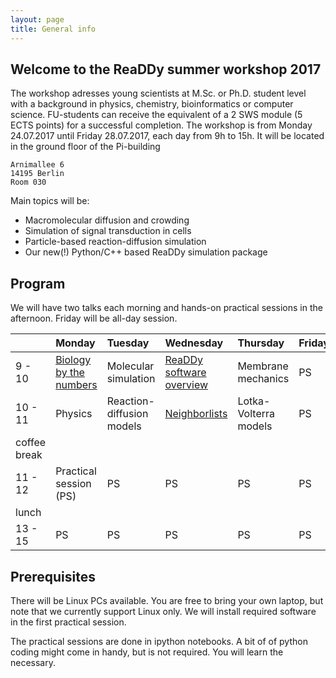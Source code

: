 ```yaml
---
layout: page
title: General info
---
```

## Welcome to the ReaDDy summer workshop 2017
The workshop adresses young scientists at M.Sc. or Ph.D. student level with a background in physics, chemistry, bioinformatics or computer science. FU-students can receive the equivalent of a 2 SWS module (5 ECTS points) for a successful completion.
The workshop is from Monday 24.07.2017 until Friday 28.07.2017, each day from 9h to 15h.
It will be located in the ground floor of the Pi-building
```
Arnimallee 6
14195 Berlin
Room 030
```
Main topics will be:
- Macromolecular diffusion and crowding
- Simulation of signal transduction in cells
- Particle-based reaction-diffusion simulation
- Our new(!) Python/C++ based ReaDDy simulation package


## Program
We will have two talks each morning and hands-on practical sessions in the afternoon. Friday will be all-day session.

|              | Monday                                          | Tuesday                   | Wednesday                                      | Thursday              | Friday |
|:-------------|:------------------------------------------------|:--------------------------|:-----------------------------------------------|:----------------------|:-------|
| 9 - 10       | [Biology by the numbers](assets/intro_talk.pdf) | Molecular simulation      | [ReaDDy software overview](assets/readdy.pdf)  | Membrane mechanics    | PS     |
| 10 - 11      | Physics                                         | Reaction-diffusion models | [Neighborlists](assets/neighbor_list_talk.pdf) | Lotka-Volterra models | PS     |
| coffee break |                                                 |                           |                                                |                       |        |
| 11 - 12      | Practical session (PS)                          | PS                        | PS                                             | PS                    | PS     |
| lunch        |                                                 |                           |                                                |                       |        |
| 13 - 15      | PS                                              | PS                        | PS                                             | PS                    | PS     |



## Prerequisites
There will be Linux PCs available. You are free to bring your own laptop, but note that we currently support Linux only.
We will install required software in the first practical session.

The practical sessions are done in ipython notebooks. A bit of of python coding might come in handy, but is not required. You will learn the necessary.
